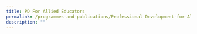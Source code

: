 ```yaml
---
title: PD For Allied Educators
permalink: /programmes-and-publications/Professional-Development-for-Allied-Educators/
description: ""
---
```



